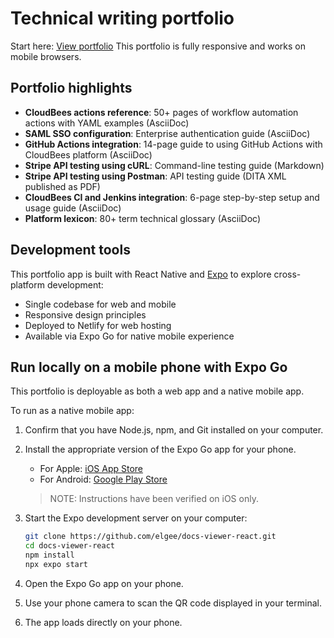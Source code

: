 # Technical writing portfolio

Start here: [View portfolio](https://technical-writer-portfolio.netlify.app/)
This portfolio is fully responsive and works on mobile browsers.

## Portfolio highlights

- **CloudBees actions reference**: 50+ pages of workflow automation actions with YAML examples (AsciiDoc)
- **SAML SSO configuration**: Enterprise authentication guide (AsciiDoc)
- **GitHub Actions integration**: 14-page guide to using GitHub Actions with CloudBees platform (AsciiDoc)
- **Stripe API testing using cURL**: Command-line testing guide (Markdown)
- **Stripe API testing using Postman**: API testing guide (DITA XML published as PDF)
- **CloudBees CI and Jenkins integration**: 6-page step-by-step setup and usage guide (AsciiDoc)
- **Platform lexicon**: 80+ term technical glossary (AsciiDoc)

## Development tools

This portfolio app is built with React Native and [Expo](https://expo.dev) to explore cross-platform development:

- Single codebase for web and mobile
- Responsive design principles
- Deployed to Netlify for web hosting
- Available via Expo Go for native mobile experience

## Run locally on a mobile phone with Expo Go

This portfolio is deployable as both a web app and a native mobile app.

To run as a native mobile app:

1. Confirm that you have Node.js, npm, and Git installed on your computer.

2. Install the appropriate version of the Expo Go app for your phone.

   - For Apple: [iOS App Store](https://apps.apple.com/app/expo-go/id982107779)
   - For Android: [Google Play Store](https://play.google.com/store/apps/details?id=host.exp.exponent)

    >NOTE: Instructions have been verified on iOS only.

3. Start the Expo development server on your computer:
   ```bash
   git clone https://github.com/elgee/docs-viewer-react.git
   cd docs-viewer-react
   npm install
   npx expo start
   ```

4. Open the Expo Go app on your phone.

5. Use your phone camera to scan the QR code displayed in your terminal.

6. The app loads directly on your phone.
